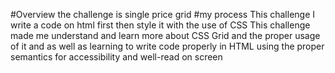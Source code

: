 #Overview
the challenge is single price grid
#my process
This challenge I write a code on html first then style it with the use of CSS
This challenge made me understand and learn more about CSS Grid and the proper usage of it 
and as well as learning to write code properly in HTML using the proper semantics
for accessibility and well-read on screen
